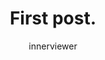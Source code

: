 ---
layout: ../../layouts/post.astro
title: "First post."
pubDate: 2024-08-13
description: "Initial post."
author: "innerviewer"
excerpt: test excerpt
image:
  src:
  alt:
tags: ["asdasda"]
---
